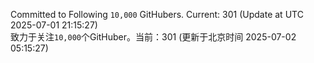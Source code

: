 Committed to Following `10,000` GitHubers. Current: <!-- FOLLOWING_COUNT -->301<!-- FOLLOWING_COUNT --> (Update at UTC <!-- LAST_UPDATED -->2025-07-01 21:15:27<!-- LAST_UPDATED -->)<br>
致力于关注`10,000`个GitHuber。当前：<!-- FOLLOWING_COUNT -->301<!-- FOLLOWING_COUNT --> (更新于北京时间 <!-- LAST_UPDATED_CST -->2025-07-02 05:15:27<!-- LAST_UPDATED_CST -->)
